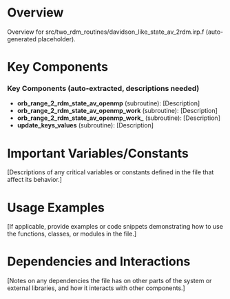 # Overview

Overview for src/two_rdm_routines/davidson_like_state_av_2rdm.irp.f (auto-generated placeholder).

# Key Components

### Key Components (auto-extracted, descriptions needed)
- **orb_range_2_rdm_state_av_openmp** (subroutine): [Description]
- **orb_range_2_rdm_state_av_openmp_work** (subroutine): [Description]
- **orb_range_2_rdm_state_av_openmp_work_** (subroutine): [Description]
- **update_keys_values** (subroutine): [Description]

# Important Variables/Constants

[Descriptions of any critical variables or constants defined in the file that affect its behavior.]

# Usage Examples

[If applicable, provide examples or code snippets demonstrating how to use the functions, classes, or modules in the file.]

# Dependencies and Interactions

[Notes on any dependencies the file has on other parts of the system or external libraries, and how it interacts with other components.]
